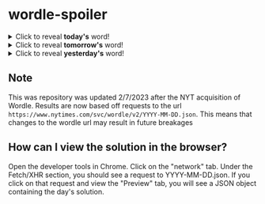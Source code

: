 # wordle-spoiler

<details>
  <summary>Click to reveal <b>today's</b> word!</summary>
  <br>
  <b> lemur </b>
</details>

<details>
  <summary>Click to reveal <b>tomorrow's</b> word!</summary>
  <br>
  <b> nerve </b>
</details>

<details>
  <summary>Click to reveal <b>yesterday's</b> word!</summary>
  <br>
  <b> stare </b>
</details>

## Note
This was repository was updated 2/7/2023 after the NYT acquisition of Wordle. Results are now based off requests to the url `https://www.nytimes.com/svc/wordle/v2/YYYY-MM-DD.json`. This means that changes to the wordle url may result in future breakages

## How can I view the solution in the browser?
Open the developer tools in Chrome. Click on the "network" tab. Under the Fetch/XHR section, you should see a request to YYYY-MM-DD.json. If you click on that request and view the "Preview" tab, you will see a JSON object containing the day's solution.